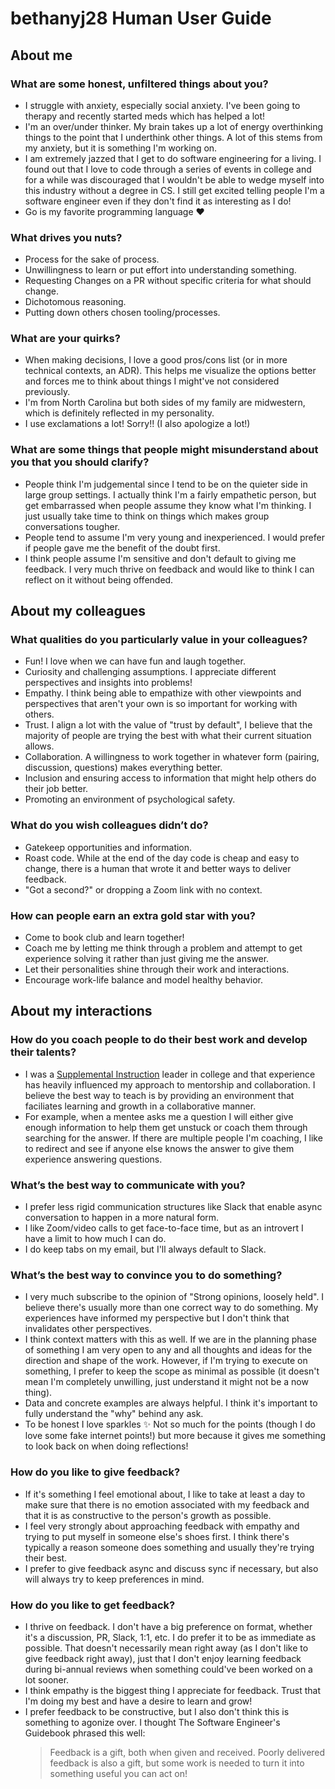 # bethanyj28 Human User Guide

## About me

### What are some honest, unfiltered things about you?
* I struggle with anxiety, especially social anxiety. I've been going to therapy and recently started meds which has helped a lot!
* I'm an over/under thinker. My brain takes up a lot of energy overthinking things to the point that I underthink other things. A lot of this stems from my anxiety, but it is something I'm working on.
* I am extremely jazzed that I get to do software engineering for a living. I found out that I love to code through a series of events in college and for a while was discouraged that I wouldn't be able to wedge myself into this industry without a degree in CS. I still get excited telling people I'm a software engineer even if they don't find it as interesting as I do!
* Go is my favorite programming language ❤️
	
### What drives you nuts?
* Process for the sake of process.
* Unwillingness to learn or put effort into understanding something.
* Requesting Changes on a PR without specific criteria for what should change.
* Dichotomous reasoning.
* Putting down others chosen tooling/processes.

### What are your quirks?
* When making decisions, I love a good pros/cons list (or in more technical contexts, an ADR). This helps me visualize the options better and forces me to think about things I might've not considered previously.
* I'm from North Carolina but both sides of my family are midwestern, which is definitely reflected in my personality.
* I use exclamations a lot! Sorry!! (I also apologize a lot!)
		
### What are some things that people might misunderstand about you that you should clarify?
* People think I'm judgemental since I tend to be on the quieter side in large group settings. I actually think I'm a fairly empathetic person, but get embarrassed when people assume they know what I'm thinking. I just usually take time to think on things which makes group conversations tougher.
* People tend to assume I'm very young and inexperienced. I would prefer if people gave me the benefit of the doubt first.
* I think people assume I'm sensitive and don't default to giving me feedback. I very much thrive on feedback and would like to think I can reflect on it without being offended.

## About my colleagues

### What qualities do you particularly value in your colleagues?
* Fun! I love when we can have fun and laugh together.
* Curiosity and challenging assumptions. I appreciate different perspectives and insights into problems!
* Empathy. I think being able to empathize with other viewpoints and perspectives that aren't your own is so important for working with others.
* Trust. I align a lot with the value of "trust by default", I believe that the majority of people are trying the best with what their current situation allows.
* Collaboration. A willingness to work together in whatever form (pairing, discussion, questions) makes everything better.
* Inclusion and ensuring access to information that might help others do their job better.
* Promoting an environment of psychological safety.

### What do you wish colleagues didn’t do?
* Gatekeep opportunities and information.
* Roast code. While at the end of the day code is cheap and easy to change, there is a human that wrote it and better ways to deliver feedback.
* "Got a second?" or dropping a Zoom link with no context.
	
### How can people earn an extra gold star with you?
* Come to book club and learn together!
* Coach me by letting me think through a problem and attempt to get experience solving it rather than just giving me the answer.
* Let their personalities shine through their work and interactions.
* Encourage work-life balance and model healthy behavior.

## About my interactions

### How do you coach people to do their best work and develop their talents?
* I was a [Supplemental Instruction](https://en.wikipedia.org/wiki/Supplemental_instruction) leader in college and that experience has heavily influenced my approach to mentorship and collaboration. I believe the best way to teach is by providing an environment that faciliates learning and growth in a collaborative manner.
* For example, when a mentee asks me a question I will either give enough information to help them get unstuck or coach them through searching for the answer. If there are multiple people I'm coaching, I like to redirect and see if anyone else knows the answer to give them experience answering questions.
	
### What’s the best way to communicate with you?
* I prefer less rigid communication structures like Slack that enable async conversation to happen in a more natural form.
* I like Zoom/video calls to get face-to-face time, but as an introvert I have a limit to how much I can do.
* I do keep tabs on my email, but I'll always default to Slack.
	
### What’s the best way to convince you to do something?
* I very much subscribe to the opinion of "Strong opinions, loosely held". I believe there's usually more than one correct way to do something. My experiences have informed my perspective but I don't think that invalidates other perspectives.
* I think context matters with this as well. If we are in the planning phase of something I am very open to any and all thoughts and ideas for the direction and shape of the work. However, if I'm trying to execute on something, I prefer to keep the scope as minimal as possible (it doesn't mean I'm completely unwilling, just understand it might not be a now thing).
* Data and concrete examples are always helpful. I think it's important to fully understand the "why" behind any ask.
* To be honest I love sparkles ✨ Not so much for the points (though I do love some fake internet points!) but more because it gives me something to look back on when doing reflections!
	 
### How do you like to give feedback?
* If it's something I feel emotional about, I like to take at least a day to make sure that there is no emotion associated with my feedback and that it is as constructive to the person's growth as possible.
* I feel very strongly about approaching feedback with empathy and trying to put myself in someone else's shoes first. I think there's typically a reason someone does something and usually they're trying their best.
* I prefer to give feedback async and discuss sync if necessary, but also will always try to keep preferences in mind.

### How do you like to get feedback?
* I thrive on feedback. I don't have a big preference on format, whether it's a discussion, PR, Slack, 1:1, etc. I do prefer it to be as immediate as possible. That doesn't necessarily mean right away (as I don't like to give feedback right away), just that I don't enjoy learning feedback during bi-annual reviews when something could've been worked on a lot sooner.
* I think empathy is the biggest thing I appreciate for feedback. Trust that I'm doing my best and have a desire to learn and grow!
* I prefer feedback to be constructive, but I also don't think this is something to agonize over. I thought The Software Engineer's Guidebook phrased this well:
  > Feedback is a gift, both when given and received. Poorly delivered feedback is also a gift, but some work is needed to turn it into something useful you can act on!
